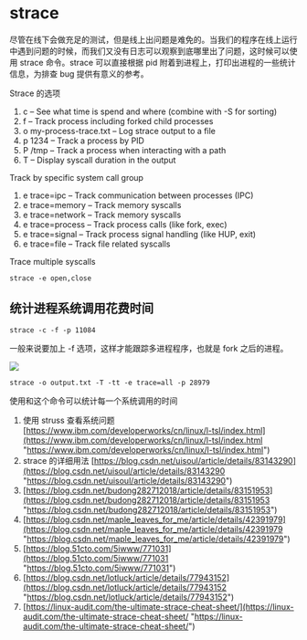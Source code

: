 # strace

<!--
ID: d19d0143-895b-4f17-a9af-efff8d37ab1f
Status: publish
Date: 2019-06-15T17:44:26
Modified: 2019-07-06T13:17:49
wp_id: 107
-->

尽管在线下会做充足的测试，但是线上出问题是难免的。当我们的程序在线上运行中遇到问题的时候，而我们又没有日志可以观察到底哪里出了问题，这时候可以使用 strace 命令。strace 可以直接根据 pid 附着到进程上，打印出进程的一些统计信息，为排查 bug 提供有意义的参考。

Strace 的选项

1. c – See what time is spend and where (combine with -S for sorting)
2. f – Track process including forked child processes
3. o my-process-trace.txt – Log strace output to a file
4. p 1234 – Track a process by PID
5. P /tmp – Track a process when interacting with a path
6. T – Display syscall duration in the output

Track by specific system call group 

1. e trace=ipc – Track communication between processes (IPC)
2. e trace=memory – Track memory syscalls
3. e trace=network – Track memory syscalls
4. e trace=process – Track process calls (like fork, exec)
5. e trace=signal – Track process signal handling (like HUP, exit)
6. e trace=file – Track file related syscalls

Trace multiple syscalls 

```
strace -e open,close
```

## 统计进程系统调用花费时间

```
strace -c -f -p 11084
```

一般来说要加上 -f 选项，这样才能跟踪多进程程序，也就是 fork 之后的进程。

![](https://yifei.me/wp-content/uploads/2019/06/20190605-145050-1.png)

```
strace -o output.txt -T -tt -e trace=all -p 28979
```

使用和这个命令可以统计每一个系统调用的时间

1. 使用 struss 查看系统问题 [https://www.ibm.com/developerworks/cn/linux/l-tsl/index.html](https://www.ibm.com/developerworks/cn/linux/l-tsl/index.html "https://www.ibm.com/developerworks/cn/linux/l-tsl/index.html")
2. strace 的详细用法 [https://blog.csdn.net/uisoul/article/details/83143290](https://blog.csdn.net/uisoul/article/details/83143290 "https://blog.csdn.net/uisoul/article/details/83143290")
3. [https://blog.csdn.net/budong282712018/article/details/83151953](https://blog.csdn.net/budong282712018/article/details/83151953 "https://blog.csdn.net/budong282712018/article/details/83151953")
4. [https://blog.csdn.net/maple_leaves_for_me/article/details/42391979](https://blog.csdn.net/maple_leaves_for_me/article/details/42391979 "https://blog.csdn.net/maple_leaves_for_me/article/details/42391979")
5. [https://blog.51cto.com/5iwww/771031](https://blog.51cto.com/5iwww/771031 "https://blog.51cto.com/5iwww/771031")
6. [https://blog.csdn.net/lotluck/article/details/77943152](https://blog.csdn.net/lotluck/article/details/77943152 "https://blog.csdn.net/lotluck/article/details/77943152")
7. [https://linux-audit.com/the-ultimate-strace-cheat-sheet/](https://linux-audit.com/the-ultimate-strace-cheat-sheet/ "https://linux-audit.com/the-ultimate-strace-cheat-sheet/")